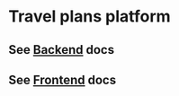 # Travel plans platform

## See [Backend](https://git.toptal.com/screening/david-espi/blob/master/backend/README.md) docs
## See [Frontend](https://git.toptal.com/screening/david-espi/blob/master/frontend/README.md) docs
